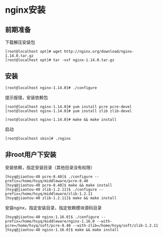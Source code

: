 # nginx安装
## 前期准备
下载解压安装包
```shell
[root@localhost opt]# wget http://nginx.org/download/nginx-1.14.0.tar.gz
[root@localhost opt]# tar -vxf nginx-1.14.0.tar.gz
```
## 安装
```shell
[root@localhost nginx-1.14.0]# ./configure
```
提示报错，安装依赖包
```shell
[root@localhost nginx-1.14.0]# yum install pcre pcre-devel
[root@localhost nginx-1.14.0]# yum install zlib zlib-devel
```
```shell
[root@localhost nginx-1.14.0]# make && make install
```
启动
```shell
[root@localhost sbin]# ./nginx
```
## 非root用户下安装
安装依赖，指定安装目录（其他目录没有权限）
```shell
[hsyq@jiaotou-40 pcre-8.40]$ ./configure --prefix=/home/hsyq/middleware/pcre-8.40
[hsyq@jiaotou-40 pcre-8.40]$ make && make install
[hsyq@jiaotou-40 zlib-1.2.11]$ ./configure --prefix=/home/hsyq/middleware/zlib-1.2.11
[hsyq@jiaotou-40 zlib-1.2.11]$ make && make install
```
安装nginx，指定安装目录，指定依赖模块源码目录
```shell
[hsyq@jiaotou-40 nginx-1.16.0]$ ./configure --prefix=/home/hsyq/middleware/nginx-1.16.0 --with-pcre=/home/hsyq/soft/pcre-8.40 --with-zlib=/home/hsyq/soft/zlib-1.2.11
[hsyq@jiaotou-40 nginx-1.16.0]$ make && make install
```